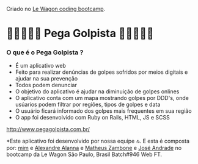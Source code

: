 Criado no [Le Wagon coding bootcamp](https://www.lewagon.com).

# 📢🕵🏻‍♂️🎯 Pega Golpista 📢🕵🏻‍♂️🎯
### O que é o Pega Golpista ?
- É um aplicativo web
- Feito para realizar denúncias de golpes sofridos por meios digitais e ajudar na sua prevenção
- Todos podem denunciar
- O objetivo do aplicativo é ajudar na diminuição de golpes onlines
- O aplicativo conta com um mapa mostrando golpes por DDD's, onde usúarios podem filtrar por regiôes, tipos de golpes e data 
- O usuário ficará informado dos golpes mais frequentes em sua região
- O app foi desenvolvido com Ruby  on Rails, HTML, JS e SCSS

http://www.pegagolpista.com.br/

*Este aplicativo foi desenvolvido por nossa equipe 🔝. E esta é composta por: [mim](https://github.com/Tibic4) e [Alexandre Alanna](https://github.com/AlxLanna) e [Matheus Zambone](https://github.com/Matheus-Zambone) e [José Andrade](https://github.com/comanderandrade) no bootcamp da Le Wagon São Paulo, Brasil Batch#946 Web FT.
